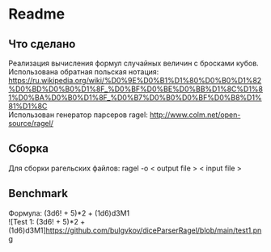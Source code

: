 # Readme

## Что сделано

Реализация вычисления формул случайных величин с бросками кубов.<br/>
Использована обратная польская нотация: https://ru.wikipedia.org/wiki/%D0%9E%D0%B1%D1%80%D0%B0%D1%82%D0%BD%D0%B0%D1%8F_%D0%BF%D0%BE%D0%BB%D1%8C%D1%81%D0%BA%D0%B0%D1%8F_%D0%B7%D0%B0%D0%BF%D0%B8%D1%81%D1%8C<br/>
Использован генератор парсеров ragel: http://www.colm.net/open-source/ragel/

## Сборка

Для сборки рагельских файлов: ragel -o < output file > < input file >

## Benchmark

Формула: (3d6! + 5)*2 + (1d6)d3M1<br/>
![Test 1: (3d6! + 5)*2 + (1d6)d3M1]https://github.com/bulgvkov/diceParserRagel/blob/main/test1.png

